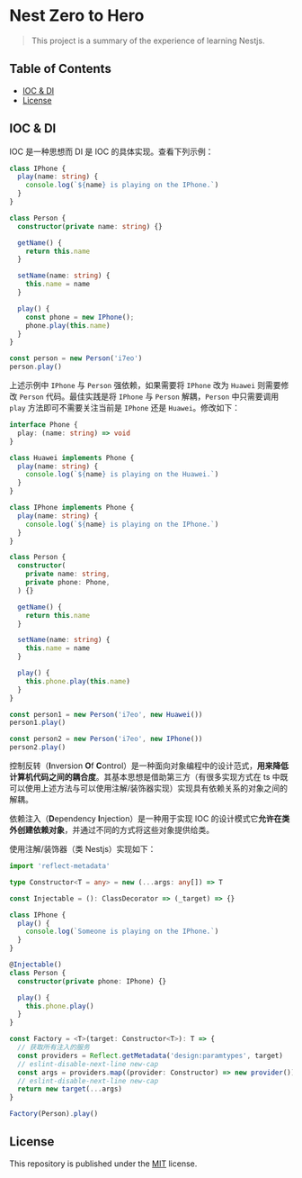 # Nest Zero to Hero

> This project is a summary of the experience of learning Nestjs.

## Table of Contents

- [IOC & DI](#ioc--di)
- [License](#license)

## IOC & DI

IOC 是一种思想而 DI 是 IOC 的具体实现。查看下列示例：

```typescript
class IPhone {
  play(name: string) {
    console.log(`${name} is playing on the IPhone.`)
  }
}

class Person {
  constructor(private name: string) {}

  getName() {
    return this.name
  }

  setName(name: string) {
    this.name = name
  }

  play() {
    const phone = new IPhone();
    phone.play(this.name)
  }
}

const person = new Person('i7eo')
person.play()
```

上述示例中 `IPhone` 与 `Person` 强依赖，如果需要将 `IPhone` 改为 `Huawei` 则需要修改 `Person` 代码。最佳实践是将 `IPhone` 与 `Person` 解耦，`Person` 中只需要调用 `play` 方法即可不需要关注当前是 `IPhone` 还是 `Huawei`。修改如下：

```typescript
interface Phone {
  play: (name: string) => void
}

class Huawei implements Phone {
  play(name: string) {
    console.log(`${name} is playing on the Huawei.`)
  }
}

class IPhone implements Phone {
  play(name: string) {
    console.log(`${name} is playing on the IPhone.`)
  }
}

class Person {
  constructor(
    private name: string,
    private phone: Phone,
  ) {}

  getName() {
    return this.name
  }

  setName(name: string) {
    this.name = name
  }

  play() {
    this.phone.play(this.name)
  }
}

const person1 = new Person('i7eo', new Huawei())
person1.play()

const person2 = new Person('i7eo', new IPhone())
person2.play()
```

控制反转（**I**nversion **O**f **C**ontrol）是一种面向对象编程中的设计范式，**用来降低计算机代码之间的耦合度**。其基本思想是借助第三方（有很多实现方式在 ts 中既可以使用上述方法与可以使用注解/装饰器实现）实现具有依赖关系的对象之间的解耦。

依赖注入（**D**ependency **I**njection）是一种用于实现 IOC 的设计模式它**允许在类外创建依赖对象**，并通过不同的方式将这些对象提供给类。

使用注解/装饰器（类 Nestjs）实现如下：

```typescript
import 'reflect-metadata'

type Constructor<T = any> = new (...args: any[]) => T

const Injectable = (): ClassDecorator => (_target) => {}

class IPhone {
  play() {
    console.log(`Someone is playing on the IPhone.`)
  }
}

@Injectable()
class Person {
  constructor(private phone: IPhone) {}

  play() {
    this.phone.play()
  }
}

const Factory = <T>(target: Constructor<T>): T => {
  // 获取所有注入的服务
  const providers = Reflect.getMetadata('design:paramtypes', target)
  // eslint-disable-next-line new-cap
  const args = providers.map((provider: Constructor) => new provider())
  // eslint-disable-next-line new-cap
  return new target(...args)
}

Factory(Person).play()
```

## License

This repository is published under the [MIT](LICENSE) license.
